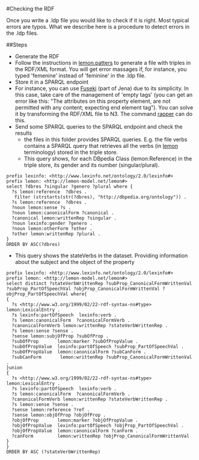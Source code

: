 #Checking the RDF

Once you write a .ldp file you would like to check if it is right. Most typical errors are typos.
What we describe here is a procedure to detect errors in the .ldp files.

##Steps

* Generate the RDF
 * Follow the instructions in <a href="http://github.com/jmccrae/lemon.patterns">lemon.patters</a> to generate a file with triples in the RDF/XML format. You will get error massages if, for instance, you typed 'femenine' instead of 'feminine' in the .ldp file.
* Store it in a SPARQL endpoint
 * For instance, you can use <A HREF="http://jena.apache.org/documentation/serving_data/index.html">Fuseki</A> (part of Jena) due to its simplicity. In this case, take care of the management of 'empty tags' (you can get an error like this: "The attributes on this property element, are not permitted with any content; expecting end element tag"). You can solve it by transforming the RDF/XML file to N3. The command <a href="http://librdf.org/raptor/rapper.html">rapper<a> can do this. 
* Send some SPARQL queries to the SPARQL endpoint and check the results
  * the files in this folder provides SPARQL queries. E.g. the file verbs contains a SPARQL query that retrieves all the verbs (in <a href="http://lemon-model.net/">lemon</a> terminology) stored in the triple store.  
  * This query shows, for each DBpedia Class (lemon:Reference) in the triple store, its gender and its number (singular/plural). 

```
prefix lexinfo: <http://www.lexinfo.net/ontology/2.0/lexinfo#>
prefix lemon: <http://lemon-model.net/lemon#>
select ?dbres ?singular ?genero ?plural where {
  ?s lemon:reference  ?dbres .
   filter (strstarts(str(?dbres), "http://dbpedia.org/ontology")) .
  ?s lemon:reference  ?dbres .
  ?noun lemon:sense ?s .
  ?noun lemon:canonicalForm ?canonical .
  ?canonical lemon:writtenRep ?singular .
  ?noun lexinfo:gender ?genero .
  ?noun lemon:otherForm ?other .
  ?other lemon:writtenRep ?plural .
}
ORDER BY ASC(?dbres)
```
  * This query shows the stateVerbs in the dataset. Providing information about the subject and the object of the property

```
prefix lexinfo: <http://www.lexinfo.net/ontology/2.0/lexinfo#>
prefix lemon: <http://lemon-model.net/lemon#>
select distinct ?stateVerbWrittenRep ?subProp_CanonicalFormWrittenVal  ?subProp_PartOfSpeechVal ?objProp_CanonicalFormWrittenVal ?objProp_PartOfSpeechVal where{
{
  ?s <http://www.w3.org/1999/02/22-rdf-syntax-ns#type>  lemon:LexicalEntry .
  ?s lexinfo:partOfSpeech  lexinfo:verb .
  ?s lemon:canonicalForm  ?canonicalFormVerb .
  ?canonicalFormVerb lemon:writtenRep ?stateVerbWrittenRep .
  ?s lemon:sense ?sense .
  ?sense lemon:subjOfProp ?subOfProp .
  ?subOfProp       lemon:marker ?subOfPropValue .
  ?subOfPropValue  lexinfo:partOfSpeech ?subProp_PartOfSpeechVal .
  ?subOfPropValue  lemon:canonicalForm ?subCanForm .
  ?subCanForm       lemon:writtenRep ?subProp_CanonicalFormWrittenVal .
}union
{
  ?s <http://www.w3.org/1999/02/22-rdf-syntax-ns#type>  lemon:LexicalEntry .
  ?s lexinfo:partOfSpeech  lexinfo:verb .
  ?s lemon:canonicalForm  ?canonicalFormVerb .
  ?canonicalFormVerb lemon:writtenRep ?stateVerbWrittenRep .
  ?s lemon:sense ?sense .
  ?sense lemon:reference ?ref .
  ?sense lemon:objOfProp ?objOfProp .
  ?objOfProp       lemon:marker ?objOfPropValue .
  ?objOfPropValue  lexinfo:partOfSpeech ?objProp_PartOfSpeechVal .
  ?objOfPropValue  lemon:canonicalForm ?canForm .
  ?canForm         lemon:writtenRep ?objProp_CanonicalFormWrittenVal 
}
}
ORDER BY ASC (?stateVerbWrittenRep)
```
